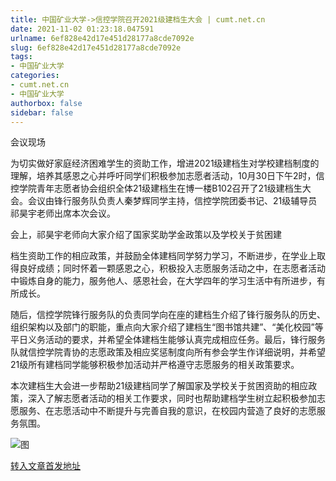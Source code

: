 ```yaml
---
title: 中国矿业大学->信控学院召开2021级建档生大会 | cumt.net.cn
date: 2021-11-02 01:23:18.047591
urlname: 6ef828e42d17e451d28177a8cde7092e
slug: 6ef828e42d17e451d28177a8cde7092e
tags: 
- 中国矿业大学
categories:
- cumt.net.cn
- 中国矿业大学
authorbox: false
sidebar: false
---
```

会议现场

为切实做好家庭经济困难学生的资助工作，增进2021级建档生对学校建档制度的理解，培养其感恩之心并呼吁同学们积极参加志愿者活动，10月30日下午2时，信控学院青年志愿者协会组织全体21级建档生在博一楼B102召开了21级建档生大会。会议由锋行服务队负责人秦梦辉同学主持，信控学院团委书记、21级辅导员祁昊宇老师出席本次会议。

会上，祁昊宇老师向大家介绍了国家奖助学金政策以及学校关于贫困建
<!--more-->
档生资助工作的相应政策，并鼓励全体建档同学努力学习，不断进步，在学业上取得良好成绩；同时怀着一颗感恩之心，积极投入志愿服务活动之中，在志愿者活动中锻炼自身的能力，服务他人、感恩社会，在大学四年的学习生活中有所进步，有所成长。

随后，信控学院锋行服务队的负责同学向在座的建档生介绍了锋行服务队的历史、组织架构以及部门的职能，重点向大家介绍了建档生“图书馆共建”、“美化校园”等平日义务活动的要求，并希望全体建档生能够认真完成相应任务。最后，锋行服务队就信控学院青协的志愿政策及相应奖惩制度向所有参会学生作详细说明，并希望21级所有建档同学能够积极参加活动并严格遵守志愿服务的相关政策要求。

本次建档生大会进一步帮助21级建档同学了解国家及学校关于贫困资助的相应政策，深入了解志愿者活动的相关工作要求，同时也帮助建档学生树立起积极参加志愿服务、在志愿活动中不断提升与完善自我的意识，在校园内营造了良好的志愿服务氛围。

![图](http://xwzx.cumt.edu.cn/_upload/article/images/f2/39/ef37c9f64029bd512030667956da/25a2971a-6f7a-424f-a483-ad632ac8816d.png)

[转入文章首发地址](http://xwzx.cumt.edu.cn/50/49/c523a610377/page.htm)